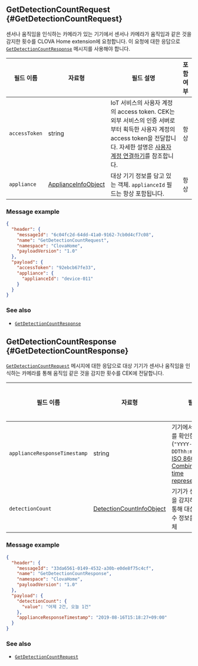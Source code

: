 ## GetDetectionCountRequest {#GetDetectionCountRequest}

센서나 움직임을 인식하는 카메라가 있는 기기에서 센서나 카메라가 움직임과 같은 것을 감지한 횟수를 CLOVA Home extension에 요청합니다. 이 요청에 대한 응답으로 [`GetDetectionCountResponse`](#GetDetectionCountResponse) 메시지를 사용해야 합니다.

| 필드 이름       | 자료형    | 필드 설명                     | 포함 여부 |
|---------------|---------|-----------------------------|:---------:|
| `accessToken`      | string                                  | IoT 서비스의 사용자 계정의 access token. CEK는 외부 서비스의 인증 서버로부터 획득한 사용자 계정의 access token을 전달합니다. 자세한 설명은 [사용자 계정 연결하기](/Develop/Guides/Link_User_Account.md)를 참조합니다.                          | 항상    |
| `appliance`        | [ApplianceInfoObject](/Develop/References/ClovaHomeInterface/Shared_Objects.md#ApplianceInfoObject)     | 대상 기기 정보를 담고 있는 객체. `applianceId` 필드는 항상 포함됩니다.     | 항상    |

### Message example

```json
{
  "header": {
    "messageId": "6c04fc2d-64dd-41a0-9162-7cb0d4cf7c08",
    "name": "GetDetectionCountRequest",
    "namespace": "ClovaHome",
    "payloadVersion": "1.0"
  },
  "payload": {
    "accessToken": "92ebcb67fe33",
    "appliance": {
      "applianceId": "device-011"
    }
  }
}
```

### See also
* [`GetDetectionCountResponse`](#GetDetectionCountResponse)

## GetDetectionCountResponse {#GetDetectionCountResponse}
[`GetDetectionCountRequest`](#GetDetectionCountRequest) 메시지에 대한 응답으로 대상 기기가 센서나 움직임을 인식하는 카메라를 통해 움직임 같은 것을 감지한 횟수를 CEK에 전달합니다.

| 필드 이름       | 자료형    | 필드 설명                     | 필수 여부 |
|---------------|---------|-----------------------------|:---------:|
| `applianceResponseTimestamp` | string | 기기에서 요청한 정보를 확인한 시간(`"YYYY-MM-DDThh:mm:ss±hh:mm"`, <a href="https://en.wikipedia.org/wiki/ISO_8601#Combined_date_and_time_representations" target="_blank">ISO 8601 Combined date and time representations</a> )     | 선택    |
| `detectionCount`             | [DetectionCountInfoObject](/Develop/References/ClovaHomeInterface/Shared_Objects.md#DetectionCountInfoObject) | 기기가 센서나 움직임을 감지하는 카메라를 통해 대상을 감지한 횟수 정보를 담고 있는 객체     | 필수    |

### Message example

```json
{
  "header": {
    "messageId": "33da6561-0149-4532-a30b-e0de8f75c4cf",
    "name": "GetDetectionCountResponse",
    "namespace": "ClovaHome",
    "payloadVersion": "1.0"
  },
  "payload": {
    "detectionCount": {
      "value": "어제 2건, 오늘 1건"
    },
    "applianceResponseTimestamp": "2019-08-16T15:18:27+09:00"
  }
}
```

### See also
* [`GetDetectionCountRequest`](#GetDetectionCountRequest)
